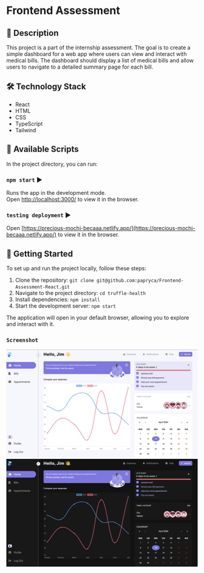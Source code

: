 # Frontend Assessment

## 📝 Description

This project is a part of the internship assessment. The goal is to create a simple dashboard for a web app where users can view and interact with medical bills. The dashboard should display a list of medical bills and allow users to navigate to a detailed summary page for each bill.

## 🛠️ Technology Stack

- React
- HTML
- CSS
- TypeScript 
- Tailwind

## 📜 Available Scripts

In the project directory, you can run:

### `npm start` ▶️

Runs the app in the development mode.\
Open [http://localhost:3000/](http://localhost:3000/) to view it in the browser.

### `testing deployment` ▶️

Open [https://precious-mochi-becaaa.netlify.app/](https://precious-mochi-becaaa.netlify.app/) to view it in the browser.

## 🚀 Getting Started

To set up and run the project locally, follow these steps:

1. Clone the repository: `git clone git@github.com:papryca/Frontend-Assessment-React.git`
2. Navigate to the project directory: `cd truffle-health`
3. Install dependencies: `npm install`
4. Start the development server: `npm start`

The application will open in your default browser, allowing you to explore and interact with it.

### `Screenshot`

![docs/page1.png](docs/page1.png)
![docs/page1.png](docs/page2.png)
